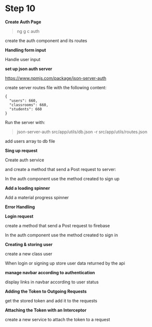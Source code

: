 # Step 10

**Create Auth Page**

>ng g c auth

create the auth component and its routes 

**Handling form input**

Handle user input

**set up json auth server**

https://www.npmjs.com/package/json-server-auth

create server routes file with the following content:

```
{
  "users": 660,
  "classrooms": 660,
  "students": 660
}
```

Run the server with:

>json-server-auth src/app/utils/db.json -r src/app/utils/routes.json

add users array to db file

**Sing up request**

Create auth service

and create a method that send a Post request to server:

In the auth component use the method created to sign up

**Add a loading spinner**

Add a material progress spinner

**Error Handling**

**Login request**

create a method that send a Post request to firebase

In the auth component use the method created to sign in

**Creating & storing user**
 
create a new class user

When login or signing up store user data returned by the api

**manage navbar according to authentication**

display links in navbar according to user status

**Adding the Token to Outgoing Requests**

get the stored token and add it to the requests

**Attaching the Token with an Interceptor**

create a new service to attach the token to a request


